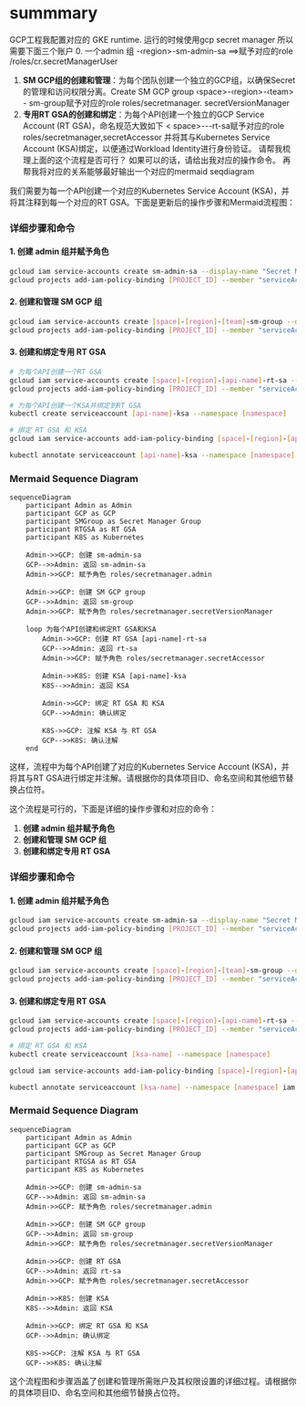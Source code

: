 # summmary
GCP工程我配置对应的 GKE  runtime. 运行的时候使用gcp secret manager 所以需要下面三个账户
0. 一个admin 组 <space>-‹region>-sm-admin-sa ==>赋予对应的role /roles/cr.secretManagerUser
1. **SM GCP组的创建和管理**：为每个团队创建一个独立的GCP组，以确保Secret的管理和访问权限分离。Create SM GCP group ‹space>-‹region>-‹team> - sm-group赋予对应的role roles/secretmanager. secretVersionManager
2. **专用RT GSA的创建和绑定**：为每个API创建一个独立的GCP Service Account (RT GSA)，命名规范大致如下 < space>-<region>-<api-name>-rt-sa赋予对应的role roles/secretmanager,secretAccessor
并将其与Kubernetes Service Account (KSA)绑定，以便通过Workload Identity进行身份验证。
请帮我梳理上面的这个流程是否可行？ 如果可以的话，请给出我对应的操作命令。
再帮我将对应的关系能够最好输出一个对应的mermaid seqdiagram




我们需要为每一个API创建一个对应的Kubernetes Service Account (KSA)，并将其注释到每一个对应的RT GSA。下面是更新后的操作步骤和Mermaid流程图：

### 详细步骤和命令

#### 1. 创建 admin 组并赋予角色
```bash
gcloud iam service-accounts create sm-admin-sa --display-name "Secret Manager Admin"
gcloud projects add-iam-policy-binding [PROJECT_ID] --member "serviceAccount:sm-admin-sa@[PROJECT_ID].iam.gserviceaccount.com" --role "roles/secretmanager.admin"
```

#### 2. 创建和管理 SM GCP 组
```bash
gcloud iam service-accounts create [space]-[region]-[team]-sm-group --display-name "Secret Manager Group"
gcloud projects add-iam-policy-binding [PROJECT_ID] --member "serviceAccount:[space]-[region]-[team]-sm-group@[PROJECT_ID].iam.gserviceaccount.com" --role "roles/secretmanager.secretVersionManager"
```

#### 3. 创建和绑定专用 RT GSA
```bash
# 为每个API创建一个RT GSA
gcloud iam service-accounts create [space]-[region]-[api-name]-rt-sa --display-name "RT Service Account"
gcloud projects add-iam-policy-binding [PROJECT_ID] --member "serviceAccount:[space]-[region]-[api-name]-rt-sa@[PROJECT_ID].iam.gserviceaccount.com" --role "roles/secretmanager.secretAccessor"

# 为每个API创建一个KSA并绑定到RT GSA
kubectl create serviceaccount [api-name]-ksa --namespace [namespace]

# 绑定 RT GSA 和 KSA
gcloud iam service-accounts add-iam-policy-binding [space]-[region]-[api-name]-rt-sa@[PROJECT_ID].iam.gserviceaccount.com --role roles/iam.workloadIdentityUser --member "serviceAccount:[PROJECT_ID].svc.id.goog[[namespace]/[api-name]-ksa]"

kubectl annotate serviceaccount [api-name]-ksa --namespace [namespace] iam.gke.io/gcp-service-account=[space]-[region]-[api-name]-rt-sa@[PROJECT_ID].iam.gserviceaccount.com
```

### Mermaid Sequence Diagram

```mermaid
sequenceDiagram
    participant Admin as Admin
    participant GCP as GCP
    participant SMGroup as Secret Manager Group
    participant RTGSA as RT GSA
    participant K8S as Kubernetes

    Admin->>GCP: 创建 sm-admin-sa
    GCP-->>Admin: 返回 sm-admin-sa
    Admin->>GCP: 赋予角色 roles/secretmanager.admin

    Admin->>GCP: 创建 SM GCP group
    GCP-->>Admin: 返回 sm-group
    Admin->>GCP: 赋予角色 roles/secretmanager.secretVersionManager

    loop 为每个API创建和绑定RT GSA和KSA
        Admin->>GCP: 创建 RT GSA [api-name]-rt-sa
        GCP-->>Admin: 返回 rt-sa
        Admin->>GCP: 赋予角色 roles/secretmanager.secretAccessor

        Admin->>K8S: 创建 KSA [api-name]-ksa
        K8S-->>Admin: 返回 KSA

        Admin->>GCP: 绑定 RT GSA 和 KSA
        GCP-->>Admin: 确认绑定

        K8S->>GCP: 注解 KSA 与 RT GSA
        GCP-->>K8S: 确认注解
    end
```

这样，流程中为每个API创建了对应的Kubernetes Service Account (KSA)，并将其与RT GSA进行绑定并注解。请根据你的具体项目ID、命名空间和其他细节替换占位符。

这个流程是可行的，下面是详细的操作步骤和对应的命令：

1. **创建 admin 组并赋予角色**
2. **创建和管理 SM GCP 组**
3. **创建和绑定专用 RT GSA**

### 详细步骤和命令

#### 1. 创建 admin 组并赋予角色
```bash
gcloud iam service-accounts create sm-admin-sa --display-name "Secret Manager Admin"
gcloud projects add-iam-policy-binding [PROJECT_ID] --member "serviceAccount:[PROJECT_ID]@sm-admin-sa.iam.gserviceaccount.com" --role "roles/secretmanager.admin"
```

#### 2. 创建和管理 SM GCP 组
```bash
gcloud iam service-accounts create [space]-[region]-[team]-sm-group --display-name "Secret Manager Group"
gcloud projects add-iam-policy-binding [PROJECT_ID] --member "serviceAccount:[PROJECT_ID]@[space]-[region]-[team]-sm-group.iam.gserviceaccount.com" --role "roles/secretmanager.secretVersionManager"
```

#### 3. 创建和绑定专用 RT GSA
```bash
gcloud iam service-accounts create [space]-[region]-[api-name]-rt-sa --display-name "RT Service Account"
gcloud projects add-iam-policy-binding [PROJECT_ID] --member "serviceAccount:[PROJECT_ID]@[space]-[region]-[api-name]-rt-sa.iam.gserviceaccount.com" --role "roles/secretmanager.secretAccessor"

# 绑定 RT GSA 和 KSA
kubectl create serviceaccount [ksa-name] --namespace [namespace]

gcloud iam service-accounts add-iam-policy-binding [space]-[region]-[api-name]-rt-sa@[PROJECT_ID].iam.gserviceaccount.com --role roles/iam.workloadIdentityUser --member "serviceAccount:[PROJECT_ID].svc.id.goog[[namespace]/[ksa-name]]"

kubectl annotate serviceaccount [ksa-name] --namespace [namespace] iam.gke.io/gcp-service-account=[space]-[region]-[api-name]-rt-sa@[PROJECT_ID].iam.gserviceaccount.com
```

### Mermaid Sequence Diagram

```mermaid
sequenceDiagram
    participant Admin as Admin
    participant GCP as GCP
    participant SMGroup as Secret Manager Group
    participant RTGSA as RT GSA
    participant K8S as Kubernetes
    
    Admin->>GCP: 创建 sm-admin-sa
    GCP-->>Admin: 返回 sm-admin-sa
    Admin->>GCP: 赋予角色 roles/secretmanager.admin
    
    Admin->>GCP: 创建 SM GCP group
    GCP-->>Admin: 返回 sm-group
    Admin->>GCP: 赋予角色 roles/secretmanager.secretVersionManager
    
    Admin->>GCP: 创建 RT GSA
    GCP-->>Admin: 返回 rt-sa
    Admin->>GCP: 赋予角色 roles/secretmanager.secretAccessor
    
    Admin->>K8S: 创建 KSA
    K8S-->>Admin: 返回 KSA
    
    Admin->>GCP: 绑定 RT GSA 和 KSA
    GCP-->>Admin: 确认绑定
    
    K8S->>GCP: 注解 KSA 与 RT GSA
    GCP-->>K8S: 确认注解
```

这个流程图和步骤涵盖了创建和管理所需账户及其权限设置的详细过程。请根据你的具体项目ID、命名空间和其他细节替换占位符。
